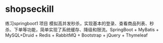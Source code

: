 # shopseckill
练习springboot1 项目 模拟高并发秒杀，实现基本的登录、查看商品列表、秒杀、下单等功能，简单实现了系统缓存、降级和限流。SpringBoot + MyBatis + MySQL+Druid + Redis + RabbitMQ + Bootstrap + jQuery + Thymeleaf
